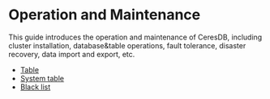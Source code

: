 
# Operation and Maintenance
 
This guide introduces the operation and maintenance of CeresDB, including cluster installation, database&table operations, fault tolerance, disaster recovery, data import and export, etc.

* [Table](./table.md) 
* [System table](./system_table.md) 
* [Black list](./black_list.md) 

